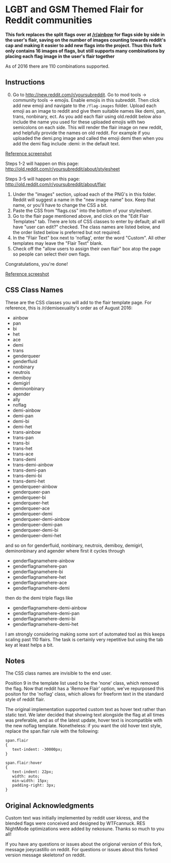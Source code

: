 LGBT and GSM Themed Flair for Reddit communities
========================================

**This fork replaces the split flags over at [/r/ainbow](http://www.reddit.com/r/ainbow/)
for flags side by side in the user's flair, saving on the number of images
counting towards reddit's cap and making it easier to add new flags into the project.
Thus this fork only contains 16 images of flags, but still supports many
combinations by placing each flag image in the user's flair together**

As of 2016 there are 110 combinations supported.

Instructions
------------

0. Go to http://new.reddit.com/r/yoursubreddit.
   Go to mod tools -> community tools -> emojis. Enable emojis in this subreddit. Then click add new emoji and navigate to the `/flag-images` folder. Upload each emoji as an image to reddit and give them suitable names like demi, pan, trans, nonbinary, ect. As you add each flair using old.reddit below also include the name you used for these uploaded emojis with two semicolons on each side. This will render the flair image on new reddit, and helpfully provide the names on old reddit. For example if you uploaded the demi.png image and called the emoji demi then when you add the demi flag include :demi: in the default text.

[Reference screenshot](https://github.com/Skeletonxf/r-ainbow-flags/raw/master/emoji-flags.png)

Steps 1-2 will happen on this page:
http://old.reddit.com/r/yoursubreddit/about/stylesheet

Steps 3-5 will happen on this page:
http://old.reddit.com/r/yoursubreddit/about/flair

1. Under the "images" section, upload each of the PNG's in this folder.
   Reddit will suggest a name in the "new image name" box. Keep that
   name, or you'll have to change the CSS a bit.
2. Paste the CSS from "flags.css" into the bottom of your stylesheet.
3. Go to the flair page mentioned above, and click on the "Edit Flair
   Templates" tab. There are lots of CSS classes to enter by default; all
   will have "user can edit?" checked. The class names are listed below,
   and the order listed below is preferred but not required.
4. In the "Flair Text" box next to 'noflag', enter the word "Custom".
   All other templates may leave the "Flair Text" blank.
5. Check off the "allow users to assign their own flair" box atop the
   page so people can select their own flags.

Congratulations, you're done!

[Reference screeshot](https://github.com/Skeletonxf/r-ainbow-flags/raw/master/flair-page-reference.png)

CSS Class Names
---------------

These are the CSS classes you will add to the flair template page. For
reference, this is /r/demisexuality's order as of August 2016:

 * ainbow
 * pan
 * bi
 * het
 * ace
 * demi
 * trans
 * genderqueer
 * genderfluid
 * nonbinary
 * neutrois
 * demiboy
 * demigirl
 * deminonbinary
 * agender
 * ally
 * noflag
 * demi-ainbow
 * demi-pan
 * demi-bi
 * demi-het
 * trans-ainbow
 * trans-pan
 * trans-bi
 * trans-het
 * trans-ace
 * trans-demi
 * trans-demi-ainbow
 * trans-demi-pan
 * trans-demi-bi
 * trans-demi-het
 * genderqueer-ainbow
 * genderqueer-pan
 * genderqueer-bi
 * genderqueer-het
 * genderqueer-ace
 * genderqueer-demi
 * genderqueer-demi-ainbow
 * genderqueer-demi-pan
 * genderqueer-demi-bi
 * genderqueer-demi-het

and so on for genderfluid, nonbinary, neutrois, demiboy, demigirl,
deminonbinary and agender where first it cycles through
* genderflagnamehere-ainbow
* genderflagnamehere-pan
* genderflagnamehere-bi
* genderflagnamehere-het
* genderflagnamehere-ace
* genderflagnamehere-demi

then do the demi triple flags like

* genderflagnamehere-demi-ainbow
* genderflagnamehere-demi-pan
* genderflagnamehere-demi-bi
* genderflagnamehere-demi-het

I am strongly considering making some sort of automated tool as this keeps scaling past 110 flairs. The task is certainly very repetitive but using the tab key at least helps a bit.

Notes
-----

The CSS class names are invisible to the end user.

Position 9 in the template list used to be the 'none' class, which removed
the flag. Now that reddit has a 'Remove Flair' option, we've repurposed
this positon for the 'noflag' class, which allows for freeform text in the
standard style of reddit flair.

The original implementation supported custom text as hover text rather
than static text. We later decided that showing text alongside the flag at
all times was preferable, and as of the latest update, hover text is
incompatible with the new noflag template. Nonetheless: if you want the old
hover text style, replace the span.flair rule with the following:

	span.flair
	{
	   text-indent: -30000px;
	}

	span.flair:hover
	{
	   text-indent: 22px;
	   width: auto;
	   min-width: 15px;
	   padding-right: 3px;
	}

Original Acknowledgments
---------------

Custom text was initially implemented by reddit user kkress, and the
blended flags were conceived and designed by WTFcannuck. RES NightMode
optimizations were added by nekosune. Thanks so much to you all!

If you have any questions or issues about the origional version of this fork,
message joeycastillo on reddit. For questions or issues about this forked
version message skeletonxf on reddit.
